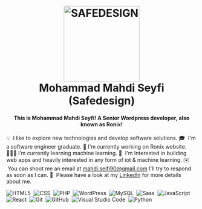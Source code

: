 <h1 align="center">
  <br>
  <a href="https://safedesign.company/"><img src="https://safedesign.company/wp-content/uploads/2022/12/ezgif.com-gif-maker.png" alt="SAFEDESIGN" width="200"></a>
  <br>
  Mohammad Mahdi Seyfi (Safedesign)
</h1>

<h4 align="center">This is Mohammad Mahdi Seyfi! A Senior Wordpress developer, also known as Ronix!</h4>

💡 &nbsp;I like to explore new technologies and develop software solutions.
🎓 &nbsp;I'm a software engineer graduate.
🔭 I'm currently working on Ronix website.
👨🏻‍💻 I’m currently learning machine learning.
🌱 &nbsp;I'm Interested in building web apps and heavily interested in any form of iot & machine learning.
✉️ &nbsp;You can shoot me an email at mahdi.seifi90@gmail.com I'll try to respond as soon as I can.
📄 &nbsp;Please have a look at my [LinkedIn](https://www.linkedin.com/in/mohamad-mahdi-362339190//) for more details about me.

![HTML5](https://img.shields.io/badge/-HTML5-05122A?style=flat&logo=HTML5)&nbsp;
![CSS](https://img.shields.io/badge/-CSS-05122A?style=flat&logo=CSS3&logoColor=1572B6)&nbsp;
![PHP](https://img.shields.io/badge/php-%23777BB4.svg?style=for-the-badge&logo=php&logoColor=white)&nbsp;
![WordPress](https://img.shields.io/badge/WordPress-%23117AC9.svg?style=for-the-badge&logo=WordPress&logoColor=white)&nbsp;
![MySQL](https://img.shields.io/badge/mysql-%2300f.svg?style=for-the-badge&logo=mysql&logoColor=white)&nbsp;
![Sass](https://img.shields.io/badge/-Sass-05122A?style=flat&logo=Sass)&nbsp;
![JavaScript](https://img.shields.io/badge/-JavaScript-05122A?style=flat&logo=javascript)&nbsp;
![React](https://img.shields.io/badge/-React-05122A?style=flat&logo=react)&nbsp;
![Git](https://img.shields.io/badge/-Git-05122A?style=flat&logo=git)&nbsp;
![GitHub](https://img.shields.io/badge/-GitHub-05122A?style=flat&logo=github)&nbsp;
![Visual Studio Code](https://img.shields.io/badge/-Visual%20Studio%20Code-05122A?style=flat&logo=visual-studio-code&logoColor=007ACC)&nbsp;
![Python](https://img.shields.io/badge/-Python-05122A?style=flat&logo=react)&nbsp;



